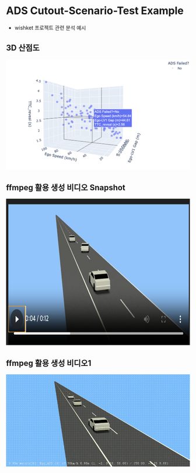 # ADS Cutout-Scenario-Test Example
- wishket 프로젝트 관련 분석 예시

##  3D 산점도
![3D 산점도](./3d_scatter_plot.png)

## ffmpeg 활용 생성 비디오 Snapshot
<img src="./cutout_video_snapshot.png" width="800" height="400">

## ffmpeg 활용 생성 비디오1
![ffmpeg 활용 생성 비디오](./cutout_test2.gif)
